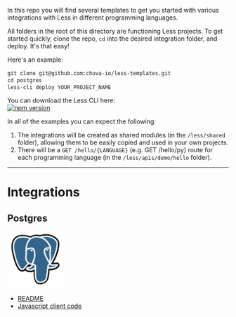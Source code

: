 In this repo you will find several templates to get you started with various integrations with Less in different programming languages.

All folders in the root of this directory are functioning Less projects. To get started quickly, clone the repo, `cd` into the desired integration folder, and deploy. It's that easy!

Here's an example:
```shell
git clone git@github.com:chuva-io/less-templates.git
cd postgres
less-cli deploy YOUR_PROJECT_NAME
```

You can download the Less CLI here:  
[![npm version](https://badge.fury.io/js/@chuva.io%2Fless-cli.svg)](https://badge.fury.io/js/@chuva.io%2Fless-cli)

In all of the examples you can expect the following:
1. The integrations will be created as shared modules (in the `/less/shared` folder), allowing them to be easily copied and used in your own projects.
2. There will be a `GET /hello/{LANGUAGE}` (e.g. GET /hello/py) route for each programming language (in the `/less/apis/demo/hello` folder).

---

# Integrations

## Postgres
<img src='./postgres/images/postgres.svg' width='128'/>  

- [README](./postgres/)
- [Javascript client code](./postgres/less/shared/postgres_client_js/index.js)
